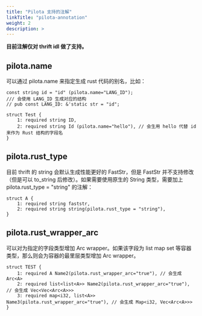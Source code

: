 ```yaml
---
title: "Pilota 支持的注解"
linkTitle: "pilota-annotation"
weight: 2
description: >
---
```


**目前注解仅对 thrift idl 做了支持。**

## pilota.name

可以通过 pilota.name 来指定生成 rust 代码的别名，比如：

```thrift
const string id = "id" (pilota.name="LANG_ID");
/// 会使用 LANG_ID 生成对应的结构
// pub const LANG_ID: &'static str = "id";

struct Test {
    1: required string ID,
    2: required string Id (pilota.name="hello"), // 会生用 hello 代替 id 来作为 Rust 结构的字段名
}
```

## pilota.rust_type

目前 thrift 的 string 会默认生成性能更好的 FastStr，但是 FastStr 并不支持修改（但是可以 to_string 后修改）。如果需要使用原生的 String 类型，需要加上 pilota.rust_type = "string" 的注解：

```thrift
struct A {
    1: required string faststr,
    2: required string string(pilota.rust_type = "string"),
}
```

## pilota.rust_wrapper_arc

可以对为指定的字段类型增加 Arc wrapper。如果该字段为 list map set 等容器类型，那么则会为容器的最里层类型增加 Arc wrapper。

```thrift
struct TEST {
    1: required A Name2(pilota.rust_wrapper_arc="true"), // 会生成 Arc<A>
    2: required list<list<A>> Name2(pilota.rust_wrapper_arc="true"), // 会生成 Vec<Vec<Arc<A>>>
    3: required map<i32, list<A>> Name3(pilota.rust_wrapper_arc="true"), // 会生成 Map<i32, Vec<Arc<A>>>
}
```
